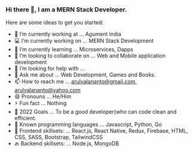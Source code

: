 ### Hi there 👋, I am a MERN Stack Developer.

Here are some ideas to get you started:

- 🔭 I’m currently working at ... Agument India
- 💻 I’m currently working on ... MERN Stack Development
- 🌱 I’m currently learning ... Microservices, Dapps
- 👯 I’m looking to collaborate on ... Web and Mobile application development
- 🤔 I’m looking for help with ... 
- 💬 Ask me about ... Web Development, Games and Books.
- 📫 How to reach me ... arulvalananto@gmail.com, arulvalananto@yahoo.com 
- 😄 Pronouns ...  He/Him
- ⚡ Fun fact ... Nothing
- 🤗 2022 Goals ... To be a good developer(who can code clean and efficient.
- 🤖 Known programming languages ... Javascript, Python, Go
- 🚀 Frontend skillsets: ... React.js, React Native, Redux, Firebase, HTML, CSS, SASS, Bootstrap, TailwindCSS
- 🔙 Backend skillsets: ... Node.js, MongoDB
